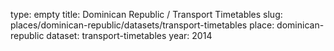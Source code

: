 type: empty
title: Dominican Republic / Transport Timetables
slug: places/dominican-republic/datasets/transport-timetables
place: dominican-republic
dataset: transport-timetables
year: 2014
